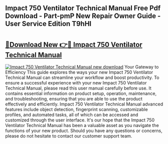 ## Impact 750 Ventilator Technical Manual Free Pdf Download - Part-pmP New Repair Owner Guide - User Service Edition T9hHl

# <h2><a href="http://bc54239.oget.top/?id=Impact+750+Ventilator+Technical+Manual">🔗Download New 👉🔴 Impact 750 Ventilator Technical Manual</a></h2>

[![Impact 750 Ventilator Technical Manual new download](https://i.imgur.com/5g1atiW.png)](http://bc54239.oget.top/?id=Impact+750+Ventilator+Technical+Manual)
Your Gateway to Efficiency This guide explores the ways your new Impact 750 Ventilator Technical Manual can streamline your workflow and boost productivity. To ensure a successful experience with your new Impact 750 Ventilator Technical Manual, please read this user manual carefully before use. It contains essential information on product setup, operation, maintenance, and troubleshooting, ensuring that you are able to use the product effectively and efficiently. Impact 750 Ventilator Technical Manual advanced features include object detection, fingerprint scanning, customizable profiles, and automated tasks, all of which can be accessed and customized through the user interface. It's our hope that the Impact 750 Ventilator Technical Manual has been a valuable asset as you navigate the functions of your new product. Should you have any questions or concerns, please do not hesitate to contact our customer support team.
